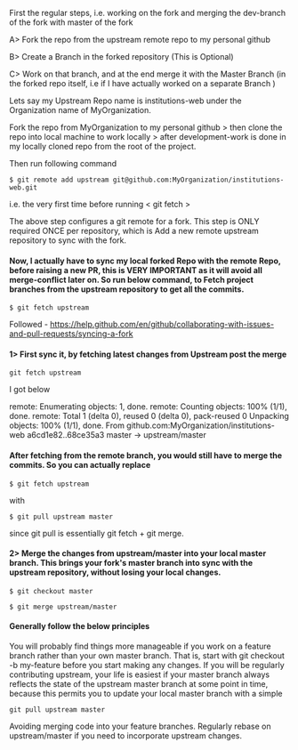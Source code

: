 First the regular steps, i.e. working on the fork and merging the dev-branch of the fork with master of the fork

A> Fork the repo from the upstream remote repo to my personal github

B> Create a Branch in the forked repository (This is Optional)

C> Work on that branch, and at the end merge it with the Master Branch (in the forked repo itself, i.e if I have actually worked on a separate Branch )

Lets say my Upstream Repo name is institutions-web under the Organization name of MyOrganization.

Fork the repo from MyOrganization to my personal github > then clone the repo into local machine to work locally > after development-work is done in my locally cloned repo from the root of the project.

Then run following command

`$ git remote add upstream git@github.com:MyOrganization/institutions-web.git`

i.e. the very first time before running < git fetch >

The above step configures a git remote for a fork. This step is ONLY required ONCE per repository, which is Add a new remote upstream repository to sync with the fork.

#### Now, I actually have to sync my local forked Repo with the remote Repo, before raising a new PR, this is VERY IMPORTANT as it will avoid all merge-conflict later on. So run below command, to Fetch project branches from the upstream repository to get all the commits.

`$ git fetch upstream`

Followed - https://help.github.com/en/github/collaborating-with-issues-and-pull-requests/syncing-a-fork

#### 1> First sync it, by fetching latest changes from Upstream post the merge

`git fetch upstream`

I got below

remote: Enumerating objects: 1, done.
remote: Counting objects: 100% (1/1), done.
remote: Total 1 (delta 0), reused 0 (delta 0), pack-reused 0
Unpacking objects: 100% (1/1), done.
From github.com:MyOrganization/institutions-web
a6cd1e82..68ce35a3 master -> upstream/master

#### After fetching from the remote branch, you would still have to merge the commits. So you can actually replace

`$ git fetch upstream`

with

`$ git pull upstream master`

since git pull is essentially git fetch + git merge.

#### 2> Merge the changes from upstream/master into your local master branch. This brings your fork's master branch into sync with the upstream repository, without losing your local changes.

`$ git checkout master`

`$ git merge upstream/master`

#### Generally follow the below principles

You will probably find things more manageable if you work on a feature branch rather than your own master branch. That is, start with git checkout -b my-feature before you start making any changes. If you will be regularly contributing upstream, your life is easiest if your master branch always reflects the state of the upstream master branch at some point in time, because this permits you to update your local master branch with a simple

`git pull upstream master`

Avoiding merging code into your feature branches. Regularly rebase on upstream/master if you need to incorporate upstream changes.
